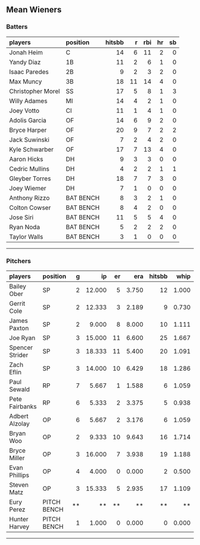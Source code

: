 ## Mean Wieners

### Batters

 
|players           |position  | hitsbb|  r| rbi| hr| sb| 
|:-----------------|:---------|------:|--:|---:|--:|--:| 
|Jonah Heim        |C         |     14|  6|  11|  2|  0| 
|Yandy Diaz        |1B        |     11|  2|   6|  1|  0| 
|Isaac Paredes     |2B        |      9|  2|   3|  2|  0| 
|Max Muncy         |3B        |     18| 11|  14|  4|  0| 
|Christopher Morel |SS        |     17|  5|   8|  1|  3| 
|Willy Adames      |MI        |     14|  4|   2|  1|  0| 
|Joey Votto        |CI        |     11|  1|   4|  1|  0| 
|Adolis Garcia     |OF        |     14|  6|   9|  2|  0| 
|Bryce Harper      |OF        |     20|  9|   7|  2|  2| 
|Jack Suwinski     |OF        |      7|  2|   4|  2|  0| 
|Kyle Schwarber    |OF        |     17|  7|  13|  4|  0| 
|Aaron Hicks       |DH        |      9|  3|   3|  0|  0| 
|Cedric Mullins    |DH        |      4|  2|   2|  1|  1| 
|Gleyber Torres    |DH        |     18|  7|   7|  3|  0| 
|Joey Wiemer       |DH        |      7|  1|   0|  0|  0| 
|Anthony Rizzo     |BAT BENCH |      8|  3|   2|  1|  0| 
|Colton Cowser     |BAT BENCH |      8|  4|   2|  0|  0| 
|Jose Siri         |BAT BENCH |     11|  5|   5|  4|  0| 
|Ryan Noda         |BAT BENCH |      5|  2|   2|  2|  0| 
|Taylor Walls      |BAT BENCH |      3|  1|   0|  0|  0| 


* * *

### Pitchers

 
|players         |position    |  g|     ip| er|   era| hitsbb|  whip| so|  w| sv| 
|:---------------|:-----------|--:|------:|--:|-----:|------:|-----:|--:|--:|--:| 
|Bailey Ober     |SP          |  2| 12.000|  5| 3.750|     12| 1.000| 11|  1|  0| 
|Gerrit Cole     |SP          |  2| 12.333|  3| 2.189|      9| 0.730| 21|  0|  0| 
|James Paxton    |SP          |  2|  9.000|  8| 8.000|     10| 1.111| 11|  1|  0| 
|Joe Ryan        |SP          |  3| 15.000| 11| 6.600|     25| 1.667| 24|  1|  0| 
|Spencer Strider |SP          |  3| 18.333| 11| 5.400|     20| 1.091| 33|  0|  0| 
|Zach Eflin      |SP          |  3| 14.000| 10| 6.429|     18| 1.286| 11|  1|  0| 
|Paul Sewald     |RP          |  7|  5.667|  1| 1.588|      6| 1.059|  8|  1|  3| 
|Pete Fairbanks  |RP          |  6|  5.333|  2| 3.375|      5| 0.938|  9|  0|  3| 
|Adbert Alzolay  |OP          |  6|  5.667|  2| 3.176|      6| 1.059|  8|  0|  4| 
|Bryan Woo       |OP          |  2|  9.333| 10| 9.643|     16| 1.714| 11|  0|  0| 
|Bryce Miller    |OP          |  3| 16.000|  7| 3.938|     19| 1.188| 16|  2|  0| 
|Evan Phillips   |OP          |  4|  4.000|  0| 0.000|      2| 0.500|  4|  0|  0| 
|Steven Matz     |OP          |  3| 15.333|  5| 2.935|     17| 1.109| 16|  1|  0| 
|Eury Perez      |PITCH BENCH | **|     **| **|    **|     **|    **| **| **| **| 
|Hunter Harvey   |PITCH BENCH |  1|  1.000|  0| 0.000|      0| 0.000|  1|  0|  1| 


* * *


